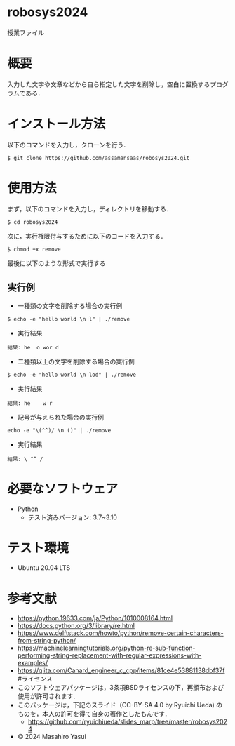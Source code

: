 # robosys2024
授業ファイル
# 概要
入力した文字や文章などから自ら指定した文字を削除し，空白に置換するプログラムである．
# インストール方法
以下のコマンドを入力し，クローンを行う．
```
$ git clone https://github.com/assamansaas/robosys2024.git
```
# 使用方法
まず，以下のコマンドを入力し，ディレクトリを移動する．
```
$ cd robosys2024
```
次に，実行権限付与するために以下のコードを入力する．
```
$ chmod +x remove
```
最後に以下のような形式で実行する
## 実行例
- 一種類の文字を削除する場合の実行例
```
$ echo -e "hello world \n l" | ./remove
```
- 実行結果
```
結果: he  o wor d
```
- 二種類以上の文字を削除する場合の実行例
```
$ echo -e "hello world \n lod" | ./remove
```
- 実行結果
```
結果: he    w r
```
- 記号が与えられた場合の実行例
```
echo -e "\(^^)/ \n ()" | ./remove
```
- 実行結果
```
結果: \ ^^ /
```
# 必要なソフトウェア
- Python
    - テスト済みバージョン: 3.7~3.10 
# テスト環境
- Ubuntu 20.04 LTS
# 参考文献
- https://python.19633.com/ja/Python/1010008164.html
- https://docs.python.org/3/library/re.html
- https://www.delftstack.com/howto/python/remove-certain-characters-from-string-python/
- https://machinelearningtutorials.org/python-re-sub-function-performing-string-replacement-with-regular-expressions-with-examples/
- https://qiita.com/Canard_engineer_c_cpp/items/81ce4e53881138dbf37f
#ライセンス
- このソフトウェアパッケージは，3条項BSDライセンスの下，再頒布および使用が許可されます．
- このパッケージは，下記のスライド（CC-BY-SA 4.0 by Ryuichi Ueda) のものを，本人の許可を得て自身の著作としたもんです．
	- https://github.com/ryuichiueda/slides_marp/tree/master/robosys2024
- © 2024 Masahiro Yasui
